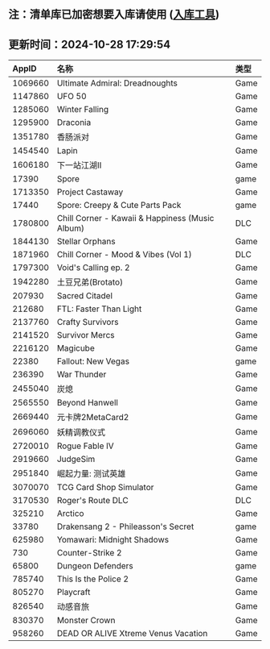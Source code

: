 ## 注：清单库已加密想要入库请使用 ([入库工具](https://github.com/BlankTMing/ManifestAutoUpdate/releases))

## 更新时间：2024-10-28 17:29:54
| AppID | 名称 | 类型  |
| :-------------------- | :----------------------------- | :----------- |
| 1069660 | Ultimate Admiral: Dreadnoughts| Game |
| 1147860 | UFO 50| Game |
| 1285060 | Winter Falling| Game |
| 1295900 | Draconia| Game |
| 1351780 | 香肠派对| Game |
| 1454540 | Lapin| Game |
| 1606180 | 下一站江湖Ⅱ| Game |
| 17390 | Spore| game |
| 1713350 | Project Castaway| Game |
| 17440 | Spore: Creepy & Cute Parts Pack| game |
| 1780800 | Chill Corner - Kawaii & Happiness (Music Album)| DLC |
| 1844130 | Stellar Orphans| Game |
| 1871960 | Chill Corner - Mood & Vibes (Vol 1)| DLC |
| 1797300 | Void's Calling ep. 2| Game |
| 1942280 | 土豆兄弟(Brotato)| Game |
| 207930 | Sacred Citadel| Game |
| 212680 | FTL: Faster Than Light| Game |
| 2137760 | Crafty Survivors| Game |
| 2141520 | Survivor Mercs| Game |
| 2216120 | Magicube| Game |
| 22380 | Fallout: New Vegas| game |
| 236390 | War Thunder| Game |
| 2455040 | 炭熄| Game |
| 2565550 | Beyond Hanwell| Game |
| 2669440 | 元卡牌2MetaCard2| Game |
| 2696060 | 妖精调教仪式| Game |
| 2720010 | Rogue Fable IV| Game |
| 2919660 | JudgeSim| Game |
| 2951840 | 崛起力量: 测试英雄| Game |
| 3070070 | TCG Card Shop Simulator| Game |
| 3170530 | Roger's Route DLC| DLC |
| 325210 | Arctico| Game |
| 33780 | Drakensang 2 - Phileasson's Secret| game |
| 625980 | Yomawari: Midnight Shadows| Game |
| 730 | Counter-Strike 2| Game |
| 65800 | Dungeon Defenders| game |
| 785740 | This Is the Police 2| Game |
| 805270 | Playcraft| Game |
| 826540 | 动感音旅| Game |
| 830370 | Monster Crown| Game |
| 958260 | DEAD OR ALIVE Xtreme Venus Vacation| Game |
